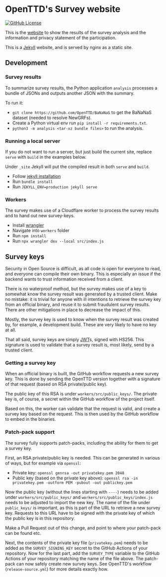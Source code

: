 # OpenTTD's Survey website

[![GitHub License](https://img.shields.io/github/license/OpenTTD/survey-web)](https://github.com/OpenTTD/survey-web/blob/main/LICENSE)

This is the [website](https://survey.openttd.org) to show the results of the survey analysis and the information and privacy statement of the participation.

This is a [Jekyll](https://jekyllrb.com/) website, and is served by nginx as a static site.

## Development

### Survey results

To summarize survey results, the Python application `analysis` processes a bundle of JSONs and outputs another JSON with the summary.

To run it:
- `git clone https://github.com/OpenTTD/BaNaNaS` to get the BaNaNaS dataset (needed to resolve NewGRFs).
- Create a Python virtual env run `pip install -r requirements.txt`.
- `python3 -m analysis <tar-xz bundle files>` to run the analysis.

### Running a local server

If you do not want to run a server, but just build the current site, replace `serve` with `build` in the examples below.

Under `_site` Jekyll will put the compiled result in both `serve` and `build`.

- Follow [jekyll installation](https://jekyllrb.com/docs/installation/)
- Run `bundle install`
- Run `JEKYLL_ENV=production jekyll serve`

### Workers

The survey makes use of a Cloudflare worker to process the survey results and to hand out new survey-keys.

- Install [wrangler](https://developers.cloudflare.com/workers/wrangler/install-and-update/)
- Navigate into `workers` folder
- Run `npm install`
- Run `npx wrangler dev --local src/index.js`

## Survey keys

Security in Open Source is difficult, as all code is open for everyone to read, and everyone can compile their own binary.
This is especially an issue if the backend wants to trust information received from a client.

There is no waterproof method, but the survey makes use of a key to somewhat know the survey result was generated by a trusted client.
Make no mistake: it is trivial for anyone with ill intentions to retrieve the survey key from an official binary, and reuse it to submit fraudulent survey results.
There are other mitigations in place to decrease the impact of this.

Mostly, the survey key is used to know when the survey result was created by, for example, a development build.
These are very likely to have no key at all.

That all said, survey keys are simply [JWT](https://jwt.io)s, signed with HS256.
This signature is used to validate that a survey result is, most likely, send by a trusted client.

### Getting a survey key

When an official binary is built, the GitHub workflow requests a new survey key.
This is done by sending the OpenTTD version together with a signature of that request (based on RSA private/public key).

The public key of this RSA is under `workers/src/public_keys/`.
The private key is, of course, a secret within the GitHub workflow of the project itself.

Based on this, the worker can validate that the request is valid, and create a survey key based on the request.
This is then used by the GitHub workflow to embed in the binaries.

### Patch-pack support

The survey fully supports patch-packs, including the ability for them to get a survey key.

First, an RSA private/public key is needed.
This can be generated in various of ways, but for example via `openssl`:

- Private key: `openssl genrsa -out privatekey.pem 2048`
- Public key (based on the private key above): `openssl rsa -in privatekey.pem -outform PEM -pubout -out publickey.pem`

Now the public key (without the lines starting with `----`) needs to be added under `workers/src/public_keys/` and `workers/src/public_keys/index.js` needs to be adjusted to import the new key.
The name of the file under `public_keys/` is important, as this is part of the URL to retrieve a new survey key.
Requests to this URL have to be signed with the private key of which the public key is in this repository.

Make a Pull Request out of this change, and point to where your patch-pack can be found etc.

Next, the contents of the private key file (`privatekey.pem`) needs to be added as the `SURVEY_SIGNING_KEY` secret to the GitHub Actions of your repository.
Now for the last part, add the `SURVEY_TYPE` variable to the GitHub Actions of your repository matching the name of the file above.
The patch-pack can now safely create new survey keys.
See OpenTTD's workflow (`release-source.yml`) for more details exactly how.
